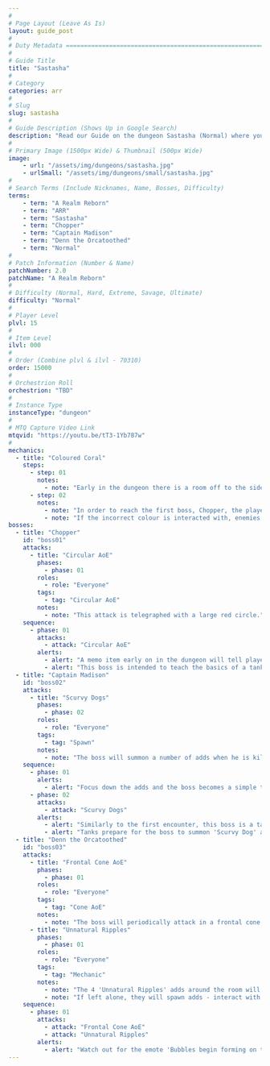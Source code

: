 ```yaml
---
#
# Page Layout (Leave As Is)
layout: guide_post
#
# Duty Metadata ================================================================
#
# Guide Title
title: "Sastasha"
#
# Category
categories: arr
#
# Slug
slug: sastasha
#
# Guide Description (Shows Up in Google Search)
description: "Read our Guide on the dungeon Sastasha (Normal) where you'll face off against Chopper, Captain Madison, and Denn the Orcatoothed."
#
# Primary Image (1500px Wide) & Thumbnail (500px Wide)
image:
    - url: "/assets/img/dungeons/sastasha.jpg"
    - urlSmall: "/assets/img/dungeons/small/sastasha.jpg"
#
# Search Terms (Include Nicknames, Name, Bosses, Difficulty)
terms:
    - term: "A Realm Reborn"
    - term: "ARR"
    - term: "Sastasha"
    - term: "Chopper"
    - term: "Captain Madison"
    - term: "Denn the Orcatoothed"
    - term: "Normal"
#
# Patch Information (Number & Name)
patchNumber: 2.0
patchName: "A Realm Reborn"
#
# Difficulty (Normal, Hard, Extreme, Savage, Ultimate)
difficulty: "Normal"
#
# Player Level
plvl: 15
#
# Item Level
ilvl: 000
#
# Order (Combine plvl & ilvl - 70310)
order: 15000
#
# Orchestrion Roll
orchestrion: "TBD"
#
# Instance Type
instanceType: "dungeon"
#
# MTQ Capture Video Link
mtqvid: "https://youtu.be/tT3-1Yb787w"
#
mechanics:
  - title: "Coloured Coral"
    steps:
      - step: 01
        notes:
          - note: "Early in the dungeon there is a room off to the side with an item that can be interacted with - it contains a message with a colour on it."
      - step: 02
        notes:
          - note: "In order to reach the first boss, Chopper, the player must unlock the entrance by selecting the correct colour of coral."
          - note: "If the incorrect colour is interacted with, enemies may spawn."
bosses:
  - title: "Chopper"
    id: "boss01"
    attacks:
      - title: "Circular AoE"
        phases:
          - phase: 01
        roles:
          - role: "Everyone"
        tags:
          - tag: "Circular AoE"
        notes:
          - note: "This attack is telegraphed with a large red circle."
    sequence:
      - phase: 01
        attacks:
          - attack: "Circular AoE"
        alerts:
          - alert: "A memo item early on in the dungeon will tell players which colour of coral to interact with in order to enter this fight."
          - alert: "This boss is intended to teach the basics of a tank and spank - simply DPS him down."
  - title: "Captain Madison"
    id: "boss02"
    attacks:
      - title: "Scurvy Dogs"
        phases:
          - phase: 02
        roles:
          - role: "Everyone"
        tags:
          - tag: "Spawn"
        notes:
          - note: "The boss will summon a number of adds when he is killed - tanks prepare to pick them up so that DPS can AoE them down."
    sequence:
      - phase: 01
        alerts:
          - alert: "Focus down the adds and the boss becomes a simple tank and spank."
      - phase: 02
        attacks:
          - attack: "Scurvy Dogs"
        alerts:
          - alert: "Similarly to the first encounter, this boss is a tank and spank."
          - alert: "Tanks prepare for the boss to summon 'Scurvy Dog' adds at the end of the encounter."
  - title: "Denn the Orcatoothed"
    id: "boss03"
    attacks:
      - title: "Frontal Cone AoE"
        phases:
          - phase: 01
        roles:
          - role: "Everyone"
        tags:
          - tag: "Cone AoE"
        notes:
          - note: "The boss will periodically attack in a frontal cone - move out of the telegraph to avoid being hit."
      - title: "Unnatural Ripples"
        phases:
          - phase: 01
        roles:
          - role: "Everyone"
        tags:
          - tag: "Mechanic"
        notes:
          - note: "The 4 'Unnatural Ripples' adds around the room will periodically begin to bubble."
          - note: "If left alone, they will spawn adds - interact with them when they are bubbling to prevent the spawn."
    sequence:
      - phase: 01
        attacks:
          - attack: "Frontal Cone AoE"
          - attack: "Unnatural Ripples"
        alerts:
          - alert: "Watch out for the emote 'Bubbles begin forming on the water's surface' - it indicates that the grates around the room are about to spawn adds."
---
```

